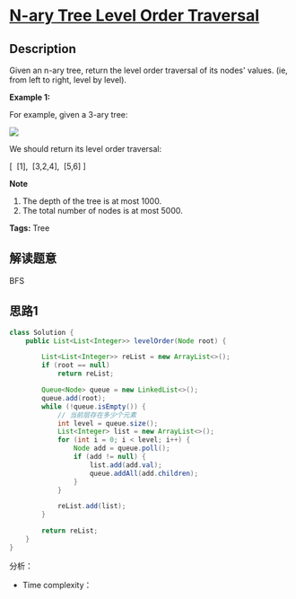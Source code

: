 # [N-ary Tree Level Order Traversal][title]

## Description

Given an n-ary tree, return the level order traversal of its nodes' values. (ie, from left to right, level by level).


**Example 1:**

For example, given a 3-ary tree:


![](https://ws1.sinaimg.cn/large/0062R7s4gy1fxvp285ibrj30lp0dy0ta.jpg)

We should return its level order traversal:

[
​     [1],
​     [3,2,4],
​     [5,6]
]

**Note**

1. The depth of the tree is at most 1000.
2. The total number of nodes is at most 5000.

**Tags:** Tree

## 解读题意
BFS

## 思路1 

```java
class Solution {
    public List<List<Integer>> levelOrder(Node root) {

        List<List<Integer>> reList = new ArrayList<>();
        if (root == null)
            return reList;

        Queue<Node> queue = new LinkedList<>();
        queue.add(root);
        while (!queue.isEmpty()) {
            // 当前层存在多少个元素
            int level = queue.size();
            List<Integer> list = new ArrayList<>();
            for (int i = 0; i < level; i++) {
                Node add = queue.poll();
                if (add != null) {
                    list.add(add.val);
                    queue.addAll(add.children);
                }
            }

            reList.add(list);
        }

        return reList;
    }
}
```
分析：
- Time complexity：


[title]:https://leetcode.com/problems/n-ary-tree-level-order-traversal/